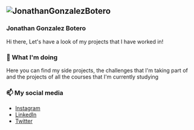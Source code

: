![JonathanGonzalezBotero](https://bannerlinkedin.s3-ap-southeast-2.amazonaws.com/Banner.png)
---
### Jonathan Gonzalez Botero
Hi there, Let's have a look of my projects that I have worked in!

### 🔭 What I'm doing
Here you can find my side projects, the challenges that I'm taking part of and the projects of all the courses that I'm currently studying

### 📫 My social media
* [Instagram](https://www.instagram.com/jonathangonzalezbotero)
* [LinkedIn](https://www.linkedin.com/in/jonathangonzalezbotero/)
* [Twitter](https://twitter.com/jonathan2138)
